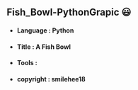 ## Fish_Bowl-PythonGrapic :smiley:
+ #### Language : Python 
+ #### Title : A Fish Bowl
+ #### Tools : 
+ #### copyright : smilehee18
